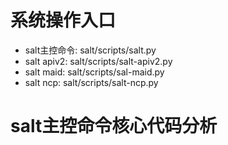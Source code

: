 
系统操作入口
==================

* salt主控命令: salt/scripts/salt.py
* salt apiv2: salt/scripts/salt-apiv2.py
* salt maid: salt/scripts/sal-maid.py
* salt ncp: salt/scripts/salt-ncp.py

salt主控命令核心代码分析
==================
